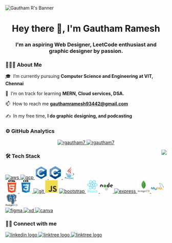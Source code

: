 ![Gautham R's Banner](https://media.licdn.com/dms/image/v2/D5616AQGcSAcEGBv63w/profile-displaybackgroundimage-shrink_350_1400/profile-displaybackgroundimage-shrink_350_1400/0/1728627537845?e=1734566400&v=beta&t=-9XXaNxaYUFbLZdLWlYFvJgT53ziM6yMgsoXlHW9YeA)

<div align="center">
<h1>Hey there 👋, I'm Gautham Ramesh</h1>
<h3>I'm an aspiring Web Designer, LeetCode enthusiast and graphic designer by passion.</h3>
</div>

<h3>👨🏻‍💻 About Me</h3>

🎓 &nbsp;I’m currently pursuing **Computer Science and Engineering at VIT, Chennai**

🌱 &nbsp;I’m on track for learning **MERN, Cloud services, DSA.**

📫 &nbsp;How to reach me **gauthamramesh93442@gmail.com**

✍️ &nbsp;In my free time, **I do graphic designing, and podcasting**

<h3>⚙️ GitHub Analytics</h3>

<p align="center">
<a href="https://github.com/rgautham7">
<img height="160em" src="https://github-readme-stats.vercel.app/api/top-langs?username=rgautham7&show_icons=true&locale=en&layout=compact" alt="rgautham7" />
<img height="160em" src="https://github-readme-streak-stats.herokuapp.com/?user=rgautham7&" alt="rgautham7" />
</a>
</p>

<img align="right" src="https://steamuserimages-a.akamaihd.net/ugc/1631947648964785474/81CBA15178466DD47195A239232202E78987B714/?imw=637&imh=358&ima=fit&impolicy=Letterbox&imcolor=%23000000&letterbox=true"/>

<h3>🛠 Tech Stack</h3>

<p align="left"> 
  <a href="https://aws.amazon.com" target="_blank" rel="noreferrer"> 
    <img src="https://www.highvail.com/wp-content/uploads/2020/04/AWS-Logo-halfwhite.png" alt="aws" height="30"/> </a> 
  <a href="https://cloud.google.com" target="_blank" rel="noreferrer"> 
    <img src="https://www.vectorlogo.zone/logos/google_cloud/google_cloud-icon.svg" alt="gcp" width="40" height="40"/> </a> 
  <a href="https://www.cprogramming.com/" target="_blank" rel="noreferrer"> 
    <img src="https://raw.githubusercontent.com/devicons/devicon/master/icons/c/c-original.svg" alt="c" width="40" height="40"/> </a> 
  <a href="https://www.w3schools.com/cpp/" target="_blank" rel="noreferrer"> 
    <img src="https://raw.githubusercontent.com/devicons/devicon/master/icons/cplusplus/cplusplus-original.svg" alt="cplusplus" width="40" height="40"/> </a> 
  <a href="https://www.java.com" target="_blank" rel="noreferrer"> 
    <img src="https://raw.githubusercontent.com/devicons/devicon/master/icons/java/java-original.svg" alt="java" width="40" height="40"/> </a> 
<br>
  <a href="https://www.w3.org/html/" target="_blank" rel="noreferrer"> 
    <img src="https://raw.githubusercontent.com/devicons/devicon/master/icons/html5/html5-original-wordmark.svg" alt="html5" width="40" height="40"/> </a> 
  <a href="https://www.w3schools.com/css/" target="_blank" rel="noreferrer"> 
    <img src="https://raw.githubusercontent.com/devicons/devicon/master/icons/css3/css3-original-wordmark.svg" alt="css3" width="40" height="40"/> </a> 
  <a href="https://developer.mozilla.org/en-US/docs/Web/JavaScript" target="_blank" rel="noreferrer"> 
  <a href="https://git-scm.com/" target="_blank" rel="noreferrer"> 
    <img src="https://www.vectorlogo.zone/logos/git-scm/git-scm-icon.svg" alt="git" width="40" height="40"/> </a> 
    <img src="https://raw.githubusercontent.com/devicons/devicon/master/icons/javascript/javascript-original.svg" alt="javascript" width="40" height="40"/> </a> 
  <a href="https://getbootstrap.com" target="_blank" rel="noreferrer"> 
    <img src="https://upload.wikimedia.org/wikipedia/commons/thumb/b/b2/Bootstrap_logo.svg/800px-Bootstrap_logo.svg.png" alt="bootstrap" height="35"/> </a> 
  <a href="https://reactjs.org/" target="_blank" rel="noreferrer"> 
    <img src="https://raw.githubusercontent.com/devicons/devicon/master/icons/react/react-original-wordmark.svg" alt="react" width="40" height="40"/> </a>
  <a href="https://nodejs.org" target="_blank" rel="noreferrer"> 
    <img src="https://raw.githubusercontent.com/devicons/devicon/master/icons/nodejs/nodejs-original-wordmark.svg" alt="nodejs" width="40" height="40"/> </a>
  <a href="https://expressjs.com" target="_blank" rel="noreferrer"> 
    <img src="https://adware-technologies.s3.amazonaws.com/uploads/technology/thumbnail/20/express-js.png" alt="express" height="35"/> </a> 

  <a href="https://www.mongodb.com/" target="_blank" rel="noreferrer"> 
    <img src="https://raw.githubusercontent.com/devicons/devicon/master/icons/mongodb/mongodb-original-wordmark.svg" alt="mongodb" width="40" height="40"/> </a> 
  <a href="https://www.mysql.com/" target="_blank" rel="noreferrer"> 
    <img src="https://raw.githubusercontent.com/devicons/devicon/master/icons/mysql/mysql-original-wordmark.svg" alt="mysql" width="40" height="40"/> </a>
  <a href="https://www.postgresql.org" target="_blank" rel="noreferrer"> 
    <img src="https://raw.githubusercontent.com/devicons/devicon/master/icons/postgresql/postgresql-original-wordmark.svg" alt="postgresql" width="40" height="40"/> </a> 
<br>
  <a href="https://www.figma.com/" target="_blank" rel="noreferrer"> 
    <img src="https://www.vectorlogo.zone/logos/figma/figma-icon.svg" alt="figma" width="40" height="40"/> </a> 
  <a href="https://www.adobe.com/products/xd.html" target="_blank" rel="noreferrer"> 
    <img src="https://play-lh.googleusercontent.com/kaox1VteLsWAuNxPxhm8t4llaoyFhxzDjo9g4Hdf92bKdT_Sn6Yrdku6rApuc5ktirw" alt="xd" width="40" height="40"/> </a> 
  <a href="https://www.canva.com/" target="_blank" rel="noreferrer"> 
    <img src="https://upload.wikimedia.org/wikipedia/commons/thumb/0/08/Canva_icon_2021.svg/1900px-Canva_icon_2021.svg.png" alt="canva" height="35"/> </a> 
</p>
<h3>🤝🏻 Connect with me</h3>

<div align="left">
  <a href="https://linkedin.com/in/gauthamramesh07" target="_blank">
    <img src="https://img.shields.io/static/v1?message=LinkedIn&logo=linkedin&label=&color=0077B5&logoColor=white&labelColor=&style=for-the-badge" height="35" alt="linkedin logo"  />
  </a>
  <a href="https://linktr.ee/gauthamramesh" target="_blank">
    <img src="https://img.shields.io/static/v1?message=Linktree&logo=linktree&label=&color=1de9b6&logoColor=white&labelColor=&style=for-the-badge" height="35" alt="linktree logo"  />
  </a>
  <a href="https://www.leetcode.com/r_gautham" target="_blank">
    <img src="https://img.shields.io/static/v1?message=Leetcode&logo=leetcode&label=&color=F28C28&logoColor=white&labelColor=&style=for-the-badge" height="35" alt="linktree logo"  />
  </a>
</div>
